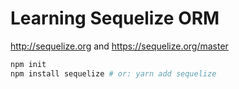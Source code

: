 # Learning Sequelize ORM

<http://sequelize.org> and <https://sequelize.org/master>

```bash
npm init
npm install sequelize # or: yarn add sequelize
```
